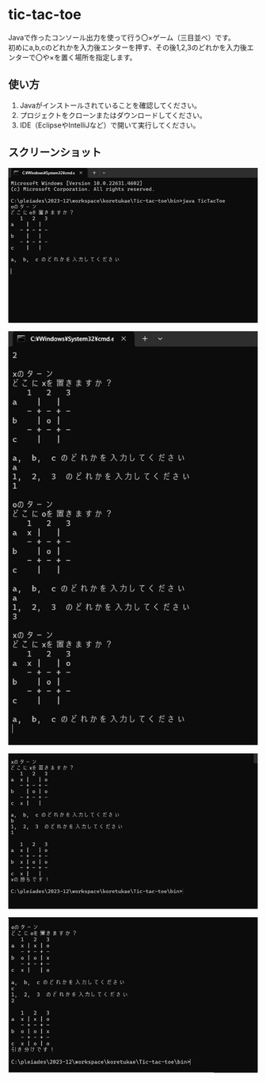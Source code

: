 # tic-tac-toe

Javaで作ったコンソール出力を使って行う〇×ゲーム（三目並べ）です。  
初めにa,b,cのどれかを入力後エンターを押す、その後1,2,3のどれかを入力後エンターで〇や×を置く場所を指定します。

## 使い方

1. Javaがインストールされていることを確認してください。  
2. プロジェクトをクローンまたはダウンロードしてください。  
3. IDE（EclipseやIntelliJなど）で開いて実行してください。

## スクリーンショット
![ゲーム画面](./開始画面.png)

![ゲーム画面](./途中画面.png)

![ゲーム画面](./終了画面1.png)

![ゲーム画面](./終了画面2.png)
